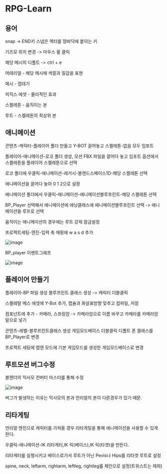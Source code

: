 # RPG-Learn

용어
---
snap -> END키 스냅은 액터를 땅바닥에 붙이는 키

기즈모 위치 변경 -> 마우스 휠 클릭

해당 메시의 디폴트 -> ctrl + e

머테리얼 - 해당 메시에 색깔과 질감을 표현

메시 - 껍데기

피직스 에셋 - 물리적인 효과

스켈레톤 - 움직이는 본

루트 - 스켈레톤의 최상위 본

애니메이션
---
   콘텐츠-캐릭터-플레이어 폴더 만들고 Y-BOT 끌어놓고 스켈레톤-없음 모두 임포트
  
   플레이어-애니메이션-로코 폴더 생성, 모션 FBX 파일을 끌어다 놓고 임포트 옵션에서 스켈레톤을 플레이어 스켈레톤으로 선택
  
   로코 폴더에 우클릭-애니메이션-레거시-블렌드스페이스1D-해당 스켈레톤 선택
  
   애니메이션을 끌어다 놓아 0 1 2으로 설정
  
   애니메이션 폴더에서 우클릭-애니메이션-애니메이션블루프린트-해당 스켈레톤 선택
  
   BP_Player 선택해서 애니메이션에 애닝클래스에 애니메이션블루프린트 선택 -> 애니메이션들 루프로 선택

   움직이는 애니메이션의 경우에는 루트 강제 잠금설정
  
   프로젝트세팅-엔진-입력 축 매핑에 w a s d 추가
  
![image](https://github.com/user-attachments/assets/4446e71a-d6fd-46f6-8afe-3bd1b4be6e42)

  BP_player 이벤트그래프
  
  ![image](https://github.com/user-attachments/assets/73830d78-7730-492d-98eb-046bb25357b5)

플레이어 만들기
---
  플레이어-BP 파일 생성 블루프린트 클래스 생성 -> 캐릭터 더블클릭
  
  스켈레탈 메스 에셋에 Y-Bot 추가, 캡슐과 화살표방향 맞추고 컴파일, 저장
  
  컴포넌트에 추가 - 카메라, 스프링암 -> 카메라암으로 이름 바꾸고 카메라를 카메라암 밑으로 넣기
  
  콘텐츠-레벨-블루프린트클래스 생성 게임모드베이스 더블클릭 디폴트 폰 클래스를 BP_Player로 변경 
  
  프로젝트 세팅에 맵앤 모드에 기본 게임모드를 생성한 게임모드베이스로 변경
  
루트모션 버그수정
---
블랜더의 믹사모 컨버터 마스터를 통해 수정

![image](https://github.com/user-attachments/assets/f71be1b9-9d8c-4d3f-978b-e71eb393d0e3)

버그가 발생하는 이유는 믹사모의 본과 언리얼의 본이 다른경우가 있기 때문.

리타게팅
---
언리얼 엔진으로 캐릭터를 가져올 경우 리타게팅을 통해 애니메이션을 사용할 수 있게 한다.

우클릭-애니메이션-IK 리타게터,IK 릭(베이스),IK 릭(타겟)을 만든다. 

리타게터를 실행시키고 베이스로가서 루트가 아닌 Pevis나 Hips를 리타겟 루트로 설정

spine, neck, leftarm, rightarm, leftleg, rightleg를 체인으로 설정(트위스트는 제외)
